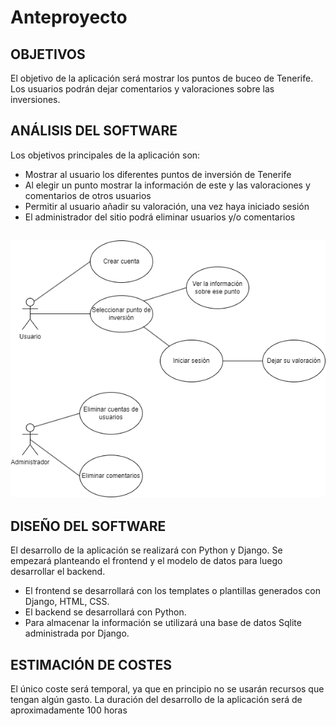 # Anteproyecto

## OBJETIVOS

El objetivo de la aplicación será mostrar los puntos de buceo de Tenerife. Los usuarios podrán dejar comentarios y valoraciones sobre las inversiones.

## ANÁLISIS DEL SOFTWARE

Los objetivos principales de la aplicación son:
- Mostrar al usuario los diferentes puntos de inversión de Tenerife
- Al elegir un punto mostrar la información de este y las valoraciones y comentarios de otros usuarios
- Permitir al usuario añadir su valoración, una vez haya iniciado sesión
- El administrador del sitio podrá eliminar usuarios y/o comentarios

## <img src="./images/casos_de_uso.png"/>

## DISEÑO DEL SOFTWARE

El desarrollo de la aplicación se realizará con Python y Django. Se empezará planteando el frontend y el modelo de datos para luego desarrollar el backend.

- El frontend se desarrollará con los templates o plantillas generados con Django, HTML, CSS.
- El backend se desarrollará con Python.
- Para almacenar la información se utilizará una base de datos Sqlite administrada por Django.

## ESTIMACIÓN DE COSTES

El único coste será temporal, ya que en principio no se usarán recursos que tengan algún gasto. La duración del desarrollo de la aplicación será de aproximadamente 100 horas
